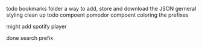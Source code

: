 todo
bookmarks folder
a way to add, store and download the JSON
gerneral styling clean up
todo compoent
pomodor compoent
coloring the prefixes

might add
spotify player

done
search prefix
